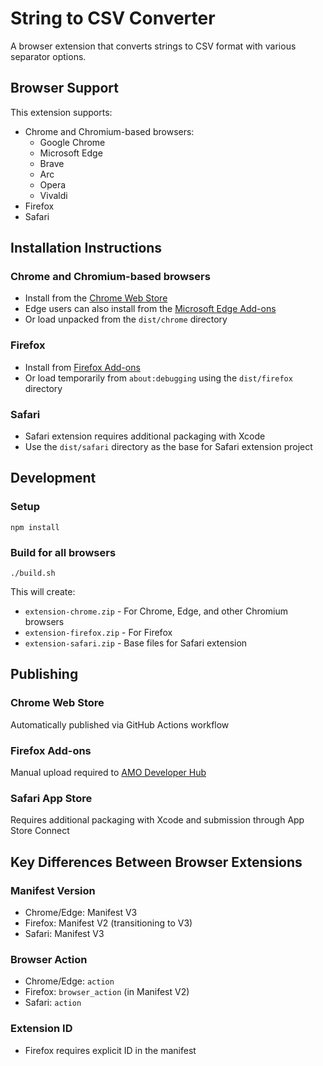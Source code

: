 # String to CSV Converter

A browser extension that converts strings to CSV format with various separator options.

## Browser Support

This extension supports:
- Chrome and Chromium-based browsers:
  - Google Chrome
  - Microsoft Edge
  - Brave
  - Arc
  - Opera
  - Vivaldi
- Firefox
- Safari

## Installation Instructions

### Chrome and Chromium-based browsers
- Install from the [Chrome Web Store](https://chrome.google.com/webstore/detail/your-extension-id)
- Edge users can also install from the [Microsoft Edge Add-ons](https://microsoftedge.microsoft.com/addons/)
- Or load unpacked from the `dist/chrome` directory

### Firefox
- Install from [Firefox Add-ons](https://addons.mozilla.org/en-US/firefox/addon/your-addon-id)
- Or load temporarily from `about:debugging` using the `dist/firefox` directory

### Safari
- Safari extension requires additional packaging with Xcode
- Use the `dist/safari` directory as the base for Safari extension project

## Development

### Setup
```
npm install
```

### Build for all browsers
```
./build.sh
```

This will create:
- `extension-chrome.zip` - For Chrome, Edge, and other Chromium browsers
- `extension-firefox.zip` - For Firefox
- `extension-safari.zip` - Base files for Safari extension

## Publishing

### Chrome Web Store
Automatically published via GitHub Actions workflow

### Firefox Add-ons
Manual upload required to [AMO Developer Hub](https://addons.mozilla.org/developers/)

### Safari App Store
Requires additional packaging with Xcode and submission through App Store Connect

## Key Differences Between Browser Extensions

### Manifest Version
- Chrome/Edge: Manifest V3
- Firefox: Manifest V2 (transitioning to V3)
- Safari: Manifest V3

### Browser Action
- Chrome/Edge: `action`
- Firefox: `browser_action` (in Manifest V2)
- Safari: `action`

### Extension ID
- Firefox requires explicit ID in the manifest